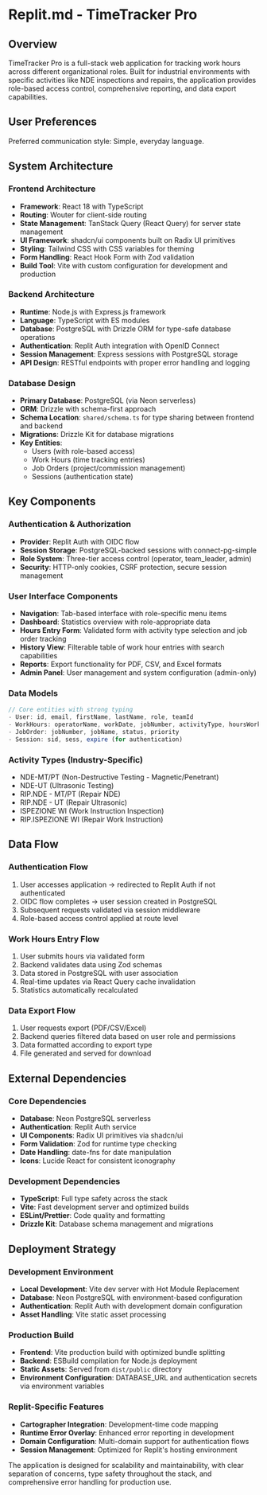 # Replit.md - TimeTracker Pro

## Overview

TimeTracker Pro is a full-stack web application for tracking work hours across different organizational roles. Built for industrial environments with specific activities like NDE inspections and repairs, the application provides role-based access control, comprehensive reporting, and data export capabilities.

## User Preferences

Preferred communication style: Simple, everyday language.

## System Architecture

### Frontend Architecture
- **Framework**: React 18 with TypeScript
- **Routing**: Wouter for client-side routing
- **State Management**: TanStack Query (React Query) for server state management
- **UI Framework**: shadcn/ui components built on Radix UI primitives
- **Styling**: Tailwind CSS with CSS variables for theming
- **Form Handling**: React Hook Form with Zod validation
- **Build Tool**: Vite with custom configuration for development and production

### Backend Architecture
- **Runtime**: Node.js with Express.js framework
- **Language**: TypeScript with ES modules
- **Database**: PostgreSQL with Drizzle ORM for type-safe database operations
- **Authentication**: Replit Auth integration with OpenID Connect
- **Session Management**: Express sessions with PostgreSQL storage
- **API Design**: RESTful endpoints with proper error handling and logging

### Database Design
- **Primary Database**: PostgreSQL (via Neon serverless)
- **ORM**: Drizzle with schema-first approach
- **Schema Location**: `shared/schema.ts` for type sharing between frontend and backend
- **Migrations**: Drizzle Kit for database migrations
- **Key Entities**:
  - Users (with role-based access)
  - Work Hours (time tracking entries)
  - Job Orders (project/commission management)
  - Sessions (authentication state)

## Key Components

### Authentication & Authorization
- **Provider**: Replit Auth with OIDC flow
- **Session Storage**: PostgreSQL-backed sessions with connect-pg-simple
- **Role System**: Three-tier access control (operator, team_leader, admin)
- **Security**: HTTP-only cookies, CSRF protection, secure session management

### User Interface Components
- **Navigation**: Tab-based interface with role-specific menu items
- **Dashboard**: Statistics overview with role-appropriate data
- **Hours Entry Form**: Validated form with activity type selection and job order tracking
- **History View**: Filterable table of work hour entries with search capabilities
- **Reports**: Export functionality for PDF, CSV, and Excel formats
- **Admin Panel**: User management and system configuration (admin-only)

### Data Models
```typescript
// Core entities with strong typing
- User: id, email, firstName, lastName, role, teamId
- WorkHours: operatorName, workDate, jobNumber, activityType, hoursWorked, notes
- JobOrder: jobNumber, jobName, status, priority
- Session: sid, sess, expire (for authentication)
```

### Activity Types (Industry-Specific)
- NDE-MT/PT (Non-Destructive Testing - Magnetic/Penetrant)
- NDE-UT (Ultrasonic Testing)
- RIP.NDE - MT/PT (Repair NDE)
- RIP.NDE - UT (Repair Ultrasonic)
- ISPEZIONE WI (Work Instruction Inspection)
- RIP.ISPEZIONE WI (Repair Work Instruction)

## Data Flow

### Authentication Flow
1. User accesses application → redirected to Replit Auth if not authenticated
2. OIDC flow completes → user session created in PostgreSQL
3. Subsequent requests validated via session middleware
4. Role-based access control applied at route level

### Work Hours Entry Flow
1. User submits hours via validated form
2. Backend validates data using Zod schemas
3. Data stored in PostgreSQL with user association
4. Real-time updates via React Query cache invalidation
5. Statistics automatically recalculated

### Data Export Flow
1. User requests export (PDF/CSV/Excel)
2. Backend queries filtered data based on user role and permissions
3. Data formatted according to export type
4. File generated and served for download

## External Dependencies

### Core Dependencies
- **Database**: Neon PostgreSQL serverless
- **Authentication**: Replit Auth service
- **UI Components**: Radix UI primitives via shadcn/ui
- **Form Validation**: Zod for runtime type checking
- **Date Handling**: date-fns for date manipulation
- **Icons**: Lucide React for consistent iconography

### Development Dependencies
- **TypeScript**: Full type safety across the stack
- **Vite**: Fast development server and optimized builds
- **ESLint/Prettier**: Code quality and formatting
- **Drizzle Kit**: Database schema management and migrations

## Deployment Strategy

### Development Environment
- **Local Development**: Vite dev server with Hot Module Replacement
- **Database**: Neon PostgreSQL with environment-based configuration
- **Authentication**: Replit Auth with development domain configuration
- **Asset Handling**: Vite static asset processing

### Production Build
- **Frontend**: Vite production build with optimized bundle splitting
- **Backend**: ESBuild compilation for Node.js deployment
- **Static Assets**: Served from `dist/public` directory
- **Environment Configuration**: DATABASE_URL and authentication secrets via environment variables

### Replit-Specific Features
- **Cartographer Integration**: Development-time code mapping
- **Runtime Error Overlay**: Enhanced error reporting in development
- **Domain Configuration**: Multi-domain support for authentication flows
- **Session Management**: Optimized for Replit's hosting environment

The application is designed for scalability and maintainability, with clear separation of concerns, type safety throughout the stack, and comprehensive error handling for production use.